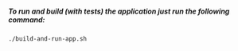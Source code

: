 ##### To run and build (with tests) the application just run the following command:
```
./build-and-run-app.sh
```
